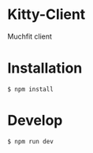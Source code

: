 # Kitty-Client
Muchfit client

# Installation
```
$ npm install
```

# Develop
```
$ npm run dev
```
